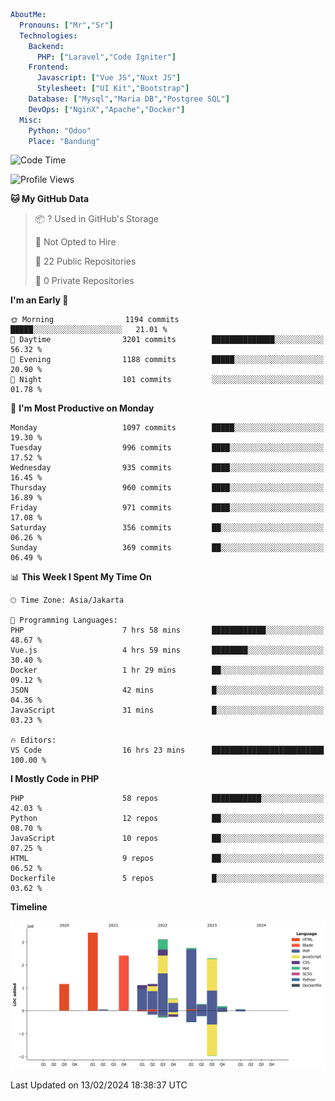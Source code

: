 ```yaml
AboutMe:
  Pronouns: ["Mr","Sr"]
  Technologies:
    Backend:
      PHP: ["Laravel","Code Igniter"]
    Frontend:
      Javascript: ["Vue JS","Nuxt JS"]
      Stylesheet: ["UI Kit","Bootstrap"]
    Database: ["Mysql","Maria DB","Postgree SQL"]
    DevOps: ["NginX","Apache","Docker"]
  Misc:
    Python: "Odoo"
    Place: "Bandung"
```

<!--START_SECTION:waka-->
![Code Time](http://img.shields.io/badge/Code%20Time-1%2C210%20hrs%2040%20mins-blue)

![Profile Views](http://img.shields.io/badge/Profile%20Views-0-blue)

**🐱 My GitHub Data** 

> 📦 ? Used in GitHub's Storage 
 > 
> 🚫 Not Opted to Hire
 > 
> 📜 22 Public Repositories 
 > 
> 🔑 0 Private Repositories 
 > 
**I'm an Early 🐤** 

```text
🌞 Morning                1194 commits        █████░░░░░░░░░░░░░░░░░░░░   21.01 % 
🌆 Daytime                3201 commits        ██████████████░░░░░░░░░░░   56.32 % 
🌃 Evening                1188 commits        █████░░░░░░░░░░░░░░░░░░░░   20.90 % 
🌙 Night                  101 commits         ░░░░░░░░░░░░░░░░░░░░░░░░░   01.78 % 
```
📅 **I'm Most Productive on Monday** 

```text
Monday                   1097 commits        █████░░░░░░░░░░░░░░░░░░░░   19.30 % 
Tuesday                  996 commits         ████░░░░░░░░░░░░░░░░░░░░░   17.52 % 
Wednesday                935 commits         ████░░░░░░░░░░░░░░░░░░░░░   16.45 % 
Thursday                 960 commits         ████░░░░░░░░░░░░░░░░░░░░░   16.89 % 
Friday                   971 commits         ████░░░░░░░░░░░░░░░░░░░░░   17.08 % 
Saturday                 356 commits         ██░░░░░░░░░░░░░░░░░░░░░░░   06.26 % 
Sunday                   369 commits         ██░░░░░░░░░░░░░░░░░░░░░░░   06.49 % 
```


📊 **This Week I Spent My Time On** 

```text
🕑︎ Time Zone: Asia/Jakarta

💬 Programming Languages: 
PHP                      7 hrs 58 mins       ████████████░░░░░░░░░░░░░   48.67 % 
Vue.js                   4 hrs 59 mins       ████████░░░░░░░░░░░░░░░░░   30.40 % 
Docker                   1 hr 29 mins        ██░░░░░░░░░░░░░░░░░░░░░░░   09.12 % 
JSON                     42 mins             █░░░░░░░░░░░░░░░░░░░░░░░░   04.36 % 
JavaScript               31 mins             █░░░░░░░░░░░░░░░░░░░░░░░░   03.23 % 

🔥 Editors: 
VS Code                  16 hrs 23 mins      █████████████████████████   100.00 % 
```

**I Mostly Code in PHP** 

```text
PHP                      58 repos            ███████████░░░░░░░░░░░░░░   42.03 % 
Python                   12 repos            ██░░░░░░░░░░░░░░░░░░░░░░░   08.70 % 
JavaScript               10 repos            ██░░░░░░░░░░░░░░░░░░░░░░░   07.25 % 
HTML                     9 repos             ██░░░░░░░░░░░░░░░░░░░░░░░   06.52 % 
Dockerfile               5 repos             █░░░░░░░░░░░░░░░░░░░░░░░░   03.62 % 
```



**Timeline**

![Lines of Code chart](https://raw.githubusercontent.com/vheins/vheins/main/assets/bar_graph.png)


 Last Updated on 13/02/2024 18:38:37 UTC
<!--END_SECTION:waka-->
